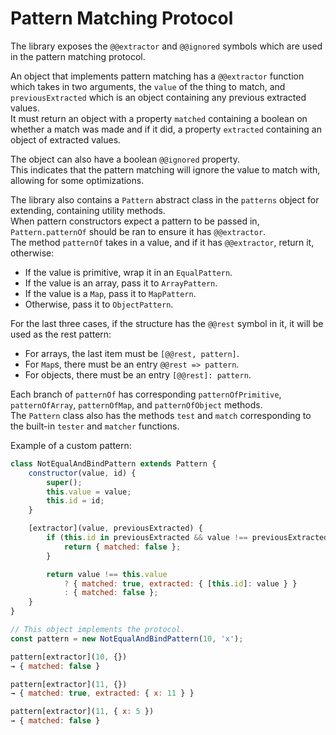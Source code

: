 # Pattern Matching Protocol

The library exposes the `@@extractor` and `@@ignored` symbols which are used in the pattern matching protocol.  

An object that implements pattern matching has a `@@extractor` function which takes in two arguments, the `value` of the thing to match, and `previousExtracted` which is an object containing any previous extracted values.  
It must return an object with a property `matched` containing a boolean on whether a match was made and if it did, a property `extracted` containing an object of extracted values.  

The object can also have a boolean `@@ignored` property.  
This indicates that the pattern matching will ignore the value to match with, allowing for some optimizations.  

The library also contains a `Pattern` abstract class in the `patterns` object for extending, containing utility methods.  
When pattern constructors expect a pattern to be passed in, `Pattern.patternOf` should be ran to ensure it has `@@extractor`.  
The method `patternOf` takes in a value, and if it has `@@extractor`, return it, otherwise:  

- If the value is primitive, wrap it in an `EqualPattern`.
- If the value is an array, pass it to `ArrayPattern`.
- If the value is a `Map`, pass it to `MapPattern`.
- Otherwise, pass it to `ObjectPattern`.

For the last three cases, if the structure has the `@@rest` symbol in it, it will be used as the rest pattern:  

- For arrays, the last item must be `[@@rest, pattern]`.
- For `Map`s, there must be an entry `@@rest => pattern`.
- For objects, there must be an entry `[@@rest]: pattern`.

Each branch of `patternOf` has corresponding `patternOfPrimitive`, `patternOfArray`, `patternOfMap`, and `patternOfObject` methods.  
The `Pattern` class also has the methods `test` and `match` corresponding to the built-in `tester` and `matcher` functions.  

Example of a custom pattern:  

```js
class NotEqualAndBindPattern extends Pattern {
    constructor(value, id) {
        super();
        this.value = value;
        this.id = id;
    }

    [extractor](value, previousExtracted) {
        if (this.id in previousExtracted && value !== previousExtracted[this.id]) {
            return { matched: false };
        }

        return value !== this.value
            ? { matched: true, extracted: { [this.id]: value } }
            : { matched: false };
    }
}

// This object implements the protocol.
const pattern = new NotEqualAndBindPattern(10, 'x');

pattern[extractor](10, {})
→ { matched: false }

pattern[extractor](11, {})
→ { matched: true, extracted: { x: 11 } }

pattern[extractor](11, { x: 5 })
→ { matched: false }
```
